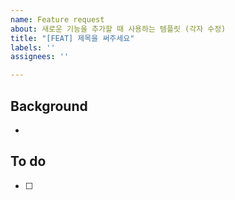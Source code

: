 ```yaml
---
name: Feature request
about: 새로운 기능을 추가할 때 사용하는 템플릿 (각자 수정)
title: "[FEAT] 제목을 써주세요"
labels: ''
assignees: ''

---
```


## Background
-

## To do 

- [ ]
